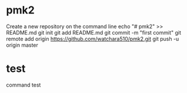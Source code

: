 # pmk2

Create a new repository on the command line
echo "# pmk2" >> README.md
git init
git add README.md
git commit -m "first commit"
git remote add origin https://github.com/watchara510/pmk2.git
git push -u origin master

# test
command
test
